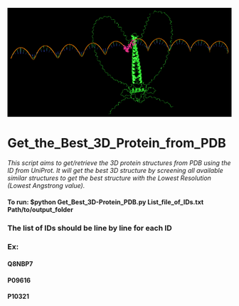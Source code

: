 ![image](https://github.com/truong128/Get_the_Best_3D_Protein_from_PDB/blob/main/The_Beauty_of_Biology.png)
# Get_the_Best_3D_Protein_from_PDB #

*This script aims to get/retrieve the 3D protein structures from PDB using the ID from UniProt. It will get the best 3D structure by screening all available similar structures to get the best structure with the Lowest Resolution (Lowest Angstrong value).*

#### To run: $python     Get_Best_3D-Protein_PDB.py     List_file_of_IDs.txt     Path/to/output_folder #####

### The list of IDs should be line by line for each ID ###
### Ex: 
#### Q8NBP7 ###
#### P09616 ###
#### P10321 ###
